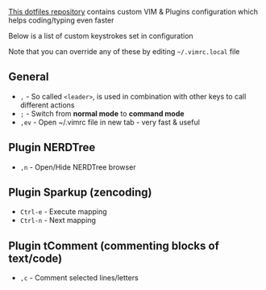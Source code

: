 [This dotfiles repository](https://github.com/sergeylukin/dotfiles) contains custom VIM & Plugins configuration which helps coding/typing even faster

Below is a list of custom keystrokes set in configuration

Note that you can override any of these by editing `~/.vimrc.local` file

## General

* `,` - So called `<leader>`, is used in combination with other keys to call different actions
* `;` - Switch from **normal mode** to **command mode**
* `,ev` - Open ~/.vimrc file in new tab - very fast & useful

## Plugin NERDTree

* `,n` - Open/Hide NERDTree browser


## Plugin Sparkup (zencoding)

* `Ctrl-e` - Execute mapping
* `Ctrl-n` - Next mapping


## Plugin tComment (commenting blocks of text/code)

* `,c` - Comment selected lines/letters